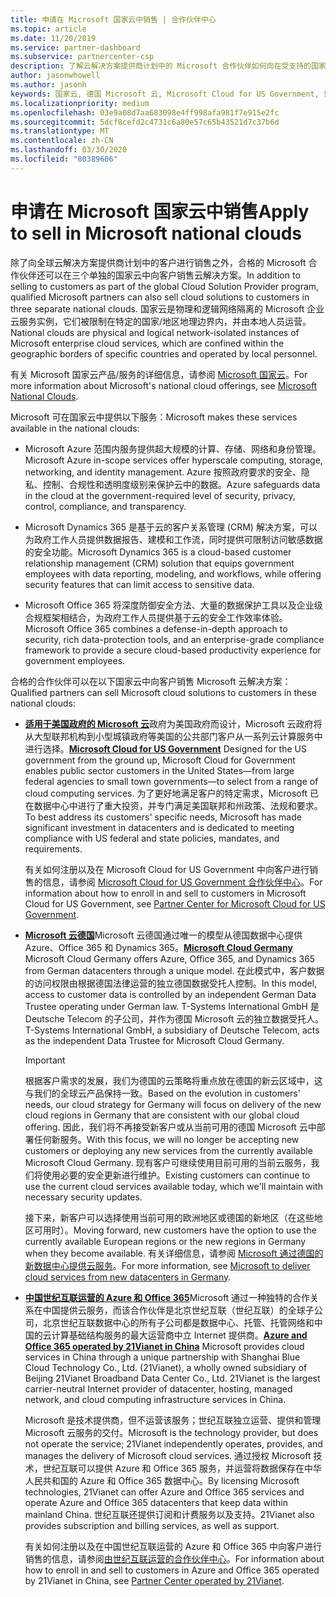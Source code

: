 ```yaml
---
title: 申请在 Microsoft 国家云中销售 | 合作伙伴中心
ms.topic: article
ms.date: 11/20/2019
ms.service: partner-dashboard
ms.subservice: partnercenter-csp
description: 了解云解决方案提供商计划中的 Microsoft 合作伙伴如何向在受支持的国家/地区注册的客户进行销售。
author: jasonwhowell
ms.author: jasonh
keywords: 国家云, 德国 Microsoft 云, Microsoft Cloud for US Government, 世纪互联, 中国 Microsoft 云
ms.localizationpriority: medium
ms.openlocfilehash: 03e9a08d7aa683098e4ff998afa981f7e915e2fc
ms.sourcegitcommit: 5dcf8cefd2c4731c6a80e57c65b43521d7c37b6d
ms.translationtype: MT
ms.contentlocale: zh-CN
ms.lasthandoff: 03/30/2020
ms.locfileid: "80389606"
---
```

# <a name="apply-to-sell-in-microsoft-national-clouds"></a><span data-ttu-id="d3fc1-104">申请在 Microsoft 国家云中销售</span><span class="sxs-lookup"><span data-stu-id="d3fc1-104">Apply to sell in Microsoft national clouds</span></span>

<span data-ttu-id="d3fc1-105">除了向全球云解决方案提供商计划中的客户进行销售之外，合格的 Microsoft 合作伙伴还可以在三个单独的国家云中向客户销售云解决方案。</span><span class="sxs-lookup"><span data-stu-id="d3fc1-105">In addition to selling to customers as part of the global Cloud Solution Provider program, qualified Microsoft partners can also sell cloud solutions to customers in three separate national clouds.</span></span> <span data-ttu-id="d3fc1-106">国家云是物理和逻辑网络隔离的 Microsoft 企业云服务实例，它们被限制在特定的国家/地区地理边界内，并由本地人员运营。</span><span class="sxs-lookup"><span data-stu-id="d3fc1-106">National clouds are physical and logical network-isolated instances of Microsoft enterprise cloud services, which are confined within the geographic borders of specific countries and operated by local personnel.</span></span> 

<span data-ttu-id="d3fc1-107">有关 Microsoft 国家云产品/服务的详细信息，请参阅 [Microsoft 国家云](https://www.microsoft.com/trustcenter/cloudservices/nationalcloud)。</span><span class="sxs-lookup"><span data-stu-id="d3fc1-107">For more information about Microsoft's national cloud offerings, see [Microsoft National Clouds](https://www.microsoft.com/trustcenter/cloudservices/nationalcloud).</span></span>

<span data-ttu-id="d3fc1-108">Microsoft 可在国家云中提供以下服务：</span><span class="sxs-lookup"><span data-stu-id="d3fc1-108">Microsoft makes these services available in the national clouds:</span></span>

-   <span data-ttu-id="d3fc1-109">Microsoft Azure 范围内服务提供超大规模的计算、存储、网络和身份管理。</span><span class="sxs-lookup"><span data-stu-id="d3fc1-109">Microsoft Azure in-scope services offer hyperscale computing, storage, networking, and identity management.</span></span> <span data-ttu-id="d3fc1-110">Azure 按照政府要求的安全、隐私、控制、合规性和透明度级别来保护云中的数据。</span><span class="sxs-lookup"><span data-stu-id="d3fc1-110">Azure safeguards data in the cloud at the government-required level of security, privacy, control, compliance, and transparency.</span></span>

-   <span data-ttu-id="d3fc1-111">Microsoft Dynamics 365 是基于云的客户关系管理 (CRM) 解决方案，可以为政府工作人员提供数据报告、建模和工作流，同时提供可限制访问敏感数据的安全功能。</span><span class="sxs-lookup"><span data-stu-id="d3fc1-111">Microsoft Dynamics 365 is a cloud-based customer relationship management (CRM) solution that equips government employees with data reporting, modeling, and workflows, while offering security features that can limit access to sensitive data.</span></span>

-   <span data-ttu-id="d3fc1-112">Microsoft Office 365 将深度防御安全方法、大量的数据保护工具以及企业级合规框架相结合，为政府工作人员提供基于云的安全工作效率体验。</span><span class="sxs-lookup"><span data-stu-id="d3fc1-112">Microsoft Office 365 combines a defense-in-depth approach to security, rich data-protection tools, and an enterprise-grade compliance framework to provide a secure cloud-based productivity experience for government employees.</span></span>

<span data-ttu-id="d3fc1-113">合格的合作伙伴可以在以下国家云中向客户销售 Microsoft 云解决方案：</span><span class="sxs-lookup"><span data-stu-id="d3fc1-113">Qualified partners can sell Microsoft cloud solutions to customers in these national clouds:</span></span>

-   <span data-ttu-id="d3fc1-114">[**适用于美国政府的 Microsoft 云**](https://www.microsoft.com/trustcenter/cloudservices/nationalcloud#Microsoft_Cloud_for_US)政府为美国政府而设计，Microsoft 云政府将从大型联邦机构到小型城镇政府等美国的公共部门客户从一系列云计算服务中进行选择。</span><span class="sxs-lookup"><span data-stu-id="d3fc1-114">[**Microsoft Cloud for US Government**](https://www.microsoft.com/trustcenter/cloudservices/nationalcloud#Microsoft_Cloud_for_US) Designed for the US government from the ground up, Microsoft Cloud for Government enables public sector customers in the United States—from large federal agencies to small town governments—to select from a range of cloud computing services.</span></span> <span data-ttu-id="d3fc1-115">为了更好地满足客户的特定需求，Microsoft 已在数据中心中进行了重大投资，并专门满足美国联邦和州政策、法规和要求。</span><span class="sxs-lookup"><span data-stu-id="d3fc1-115">To best address its customers' specific needs, Microsoft has made significant investment in datacenters and is dedicated to meeting compliance with US federal and state policies, mandates, and requirements.</span></span> 

    <span data-ttu-id="d3fc1-116">有关如何注册以及在 Microsoft Cloud for US Government 中向客户进行销售的信息，请参阅 [Microsoft Cloud for US Government 合作伙伴中心](partner-center-for-microsoft-us-govt-cloud.md)。</span><span class="sxs-lookup"><span data-stu-id="d3fc1-116">For information about how to enroll in and sell to customers in Microsoft Cloud for US Government, see [Partner Center for Microsoft Cloud for US Government](partner-center-for-microsoft-us-govt-cloud.md).</span></span>

-   <span data-ttu-id="d3fc1-117">[**Microsoft 云德国**](https://www.microsoft.com/trustcenter/cloudservices/nationalcloud#Microsoft_Cloud_Germany)Microsoft 云德国通过唯一的模型从德国数据中心提供 Azure、Office 365 和 Dynamics 365。</span><span class="sxs-lookup"><span data-stu-id="d3fc1-117">[**Microsoft Cloud Germany**](https://www.microsoft.com/trustcenter/cloudservices/nationalcloud#Microsoft_Cloud_Germany) Microsoft Cloud Germany offers Azure, Office 365, and Dynamics 365 from German datacenters through a unique model.</span></span> <span data-ttu-id="d3fc1-118">在此模式中，客户数据的访问权限由根据德国法律运营的独立德国数据受托人控制。</span><span class="sxs-lookup"><span data-stu-id="d3fc1-118">In this model, access to customer data is controlled by an independent German Data Trustee operating under German law.</span></span> <span data-ttu-id="d3fc1-119">T-Systems International GmbH 是 Deutsche Telecom 的子公司，并作为德国 Microsoft 云的独立数据受托人。</span><span class="sxs-lookup"><span data-stu-id="d3fc1-119">T-Systems International GmbH, a subsidiary of Deutsche Telecom, acts as the independent Data Trustee for Microsoft Cloud Germany.</span></span> 

    > [!IMPORTANT]  
    > <span data-ttu-id="d3fc1-120">根据客户需求的发展，我们为德国的云策略将重点放在德国的新云区域中，这与我们的全球云产品保持一致。</span><span class="sxs-lookup"><span data-stu-id="d3fc1-120">Based on the evolution in customers' needs, our cloud strategy for Germany will focus on delivery of the new cloud regions in Germany that are consistent with our global cloud offering.</span></span> <span data-ttu-id="d3fc1-121">因此，我们将不再接受新客户或从当前可用的德国 Microsoft 云中部署任何新服务。</span><span class="sxs-lookup"><span data-stu-id="d3fc1-121">With this focus, we will no longer be accepting new customers or deploying any new services from the currently available Microsoft Cloud Germany.</span></span> <span data-ttu-id="d3fc1-122">现有客户可继续使用目前可用的当前云服务，我们将使用必要的安全更新进行维护。</span><span class="sxs-lookup"><span data-stu-id="d3fc1-122">Existing customers can continue to use the current cloud services available today, which we'll maintain with necessary security updates.</span></span>
    >  
    > <span data-ttu-id="d3fc1-123">接下来，新客户可以选择使用当前可用的欧洲地区或德国的新地区（在这些地区可用时）。</span><span class="sxs-lookup"><span data-stu-id="d3fc1-123">Moving forward, new customers have the option to use the currently available European regions or the new regions in Germany when they become available.</span></span> <span data-ttu-id="d3fc1-124">有关详细信息，请参阅 [Microsoft 通过德国的新数据中心提供云服务](https://news.microsoft.com/europe/2018/08/31/microsoft-to-deliver-cloud-services-from-new-datacentres-in-germany-in-2019-to-meet-evolving-customer-needs/)。</span><span class="sxs-lookup"><span data-stu-id="d3fc1-124">For more information, see [Microsoft to deliver cloud services from new datacenters in Germany](https://news.microsoft.com/europe/2018/08/31/microsoft-to-deliver-cloud-services-from-new-datacentres-in-germany-in-2019-to-meet-evolving-customer-needs/).</span></span>

    
-   <span data-ttu-id="d3fc1-125">[**中国世纪互联运营的 Azure 和 Office 365**](https://www.microsoft.com/trustcenter/cloudservices/nationalcloud#Microsoft_Cloud_for_China)Microsoft 通过一种独特的合作关系在中国提供云服务，而该合作伙伴是北京世纪互联（世纪互联）的全球子公司，北京世纪互联数据中心的所有子公司都是数据中心、托管、托管网络和中国的云计算基础结构服务的最大运营商中立 Internet 提供商。</span><span class="sxs-lookup"><span data-stu-id="d3fc1-125">[**Azure and Office 365 operated by 21Vianet in China**](https://www.microsoft.com/trustcenter/cloudservices/nationalcloud#Microsoft_Cloud_for_China) Microsoft provides cloud services in China through a unique partnership with Shanghai Blue Cloud Technology Co., Ltd. (21Vianet), a wholly owned subsidiary of Beijing 21Vianet Broadband Data Center Co., Ltd. 21Vianet is the largest carrier-neutral Internet provider of datacenter, hosting, managed network, and cloud computing infrastructure services in China.</span></span> 

    <span data-ttu-id="d3fc1-126">Microsoft 是技术提供商，但不运营该服务；世纪互联独立运营、提供和管理 Microsoft 云服务的交付。</span><span class="sxs-lookup"><span data-stu-id="d3fc1-126">Microsoft is the technology provider, but does not operate the service; 21Vianet independently operates, provides, and manages the delivery of Microsoft cloud services.</span></span> <span data-ttu-id="d3fc1-127">通过授权 Microsoft 技术，世纪互联可以提供 Azure 和 Office 365 服务，并运营将数据保存在中华人民共和国的 Azure 和 Office 365 数据中心。</span><span class="sxs-lookup"><span data-stu-id="d3fc1-127">By licensing Microsoft technologies, 21Vianet can offer Azure and Office 365 services and operate Azure and Office 365 datacenters that keep data within mainland China.</span></span> <span data-ttu-id="d3fc1-128">世纪互联还提供订阅和计费服务以及支持。</span><span class="sxs-lookup"><span data-stu-id="d3fc1-128">21Vianet also provides subscription and billing services, as well as support.</span></span>

    <span data-ttu-id="d3fc1-129">有关如何注册以及在中国世纪互联运营的 Azure 和 Office 365 中向客户进行销售的信息，请参阅[由世纪互联运营的合作伙伴中心](https://msdn.microsoft.com/partner-china/index)。</span><span class="sxs-lookup"><span data-stu-id="d3fc1-129">For information about how to enroll in and sell to customers in Azure and Office 365 operated by 21Vianet in China, see [Partner Center operated by 21Vianet](https://msdn.microsoft.com/partner-china/index).</span></span> 
